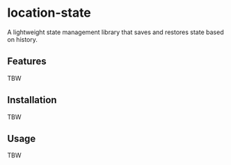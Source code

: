 # location-state

A lightweight state management library that saves and restores state based on history.

## Features

TBW

## Installation

TBW

## Usage

TBW
